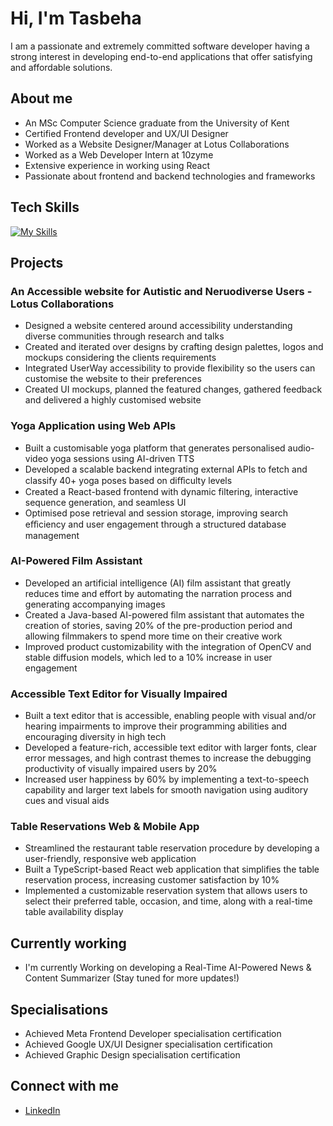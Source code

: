 # Hi, I'm Tasbeha
I am a passionate and extremely committed software developer having a strong interest in developing end-to-end applications that offer satisfying and affordable solutions. 

## About me
- An MSc Computer Science graduate from the University of Kent
- Certified Frontend developer and UX/UI Designer
- Worked as a Website Designer/Manager at Lotus Collaborations
- Worked as a Web Developer Intern at 10zyme
- Extensive experience in working using React
- Passionate about frontend and backend technologies and frameworks

## Tech Skills
[![My Skills](https://skillicons.dev/icons?i=typescript,javascript,php,java,react,python,vite,nodejs,mysql,html,css,linux,git,tailwind,aws,nextjs,opencv,processing,bash,gitlab,figma,wix)](https://skillicons.dev)

## Projects
### An Accessible website for Autistic and Neruodiverse Users - Lotus Collaborations
- Designed a website centered around accessibility understanding diverse communities through research and talks
- Created and iterated over designs by crafting design palettes, logos and mockups considering the clients requirements
- Integrated UserWay accessibility to provide flexibility so the users can customise the website to their preferences
- Created UI mockups, planned the featured changes, gathered feedback and delivered a highly customised website

### Yoga Application using Web APIs
- Built a customisable yoga platform that generates personalised audio-video yoga sessions using AI-driven TTS
- Developed a scalable backend integrating external APIs to fetch and classify 40+ yoga poses based on diﬀiculty levels
- Created a React-based frontend with dynamic filtering, interactive sequence generation, and seamless UI 
- Optimised pose retrieval and session storage, improving search eﬀiciency and user engagement through a structured database management

### AI-Powered Film Assistant
- Developed an artificial intelligence (AI) film assistant that greatly reduces time and effort by automating the narration process and generating accompanying images
- Created a Java-based AI-powered film assistant that automates the creation of stories, saving 20% of the pre-production period and allowing filmmakers to spend more time on their creative work
- Improved product customizability with the integration of OpenCV and stable diffusion models, which led to a 10% increase in user engagement

### Accessible Text Editor for Visually Impaired
- Built a text editor that is accessible, enabling people with visual and/or hearing impairments to improve their programming abilities and encouraging diversity in high tech
- Developed a feature-rich, accessible text editor with larger fonts, clear error messages, and high contrast themes to increase the debugging productivity of visually impaired users by 20%
- Increased user happiness by 60% by implementing a text-to-speech capability and larger text labels for smooth navigation using auditory cues and visual aids

### Table Reservations Web & Mobile App
- Streamlined the restaurant table reservation procedure by developing a user-friendly, responsive web application
- Built a TypeScript-based React web application that simplifies the table reservation process, increasing customer satisfaction by 10%
- Implemented a customizable reservation system that allows users to select their preferred table, occasion, and time, along with a real-time table availability display

## Currently working
- I'm currently Working on developing a Real-Time AI-Powered News & Content Summarizer (Stay tuned for more updates!)

## Specialisations
- Achieved Meta Frontend Developer specialisation certification
- Achieved Google UX/UI Designer specialisation certification
- Achieved Graphic Design specialisation certification

## Connect with me
- [LinkedIn](https://www.linkedin.com/in/tasbehanawaz/)


